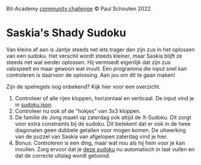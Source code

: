 Bit-Academy [community challenge](https://community-challenge.netlify.app/) &copy; Paul Schouten 2022

# Saskia's Shady Sudoku

Van kleins af aan is Jantje steeds net iets trager dan zijn zus in het oplossen van een sudoku. Het verschil wordt steeds kleiner, maar Saskia blijft ze steeds net wat eerder oplossen. Hij vermoedt eigenlijk dat zijn zus valsspeelt en maar gewoon wat invult. Een programma die input snel kan controleren is daarvoor de oplossing. Aan jou om dit te gaan maken!

Zijn de spelregels nog onbekend? Kijk hier voor een overzicht.

1. Controleer of alle rijen kloppen, horizontaal en verticaal. De input vind je in [sudoku.json](https://community-challenge.netlify.app/data/sudoku.json).
2. Controleer nu ook of de "hokjes" van 3x3 kloppen.
3. De familie de Jong maakt op zaterdag ook altijd de X-Sudoku. Dit zorgt voor extra constraints bij de sudoku. Dit betekent dat er ook in de twee diagonalen geen dubbele getallen voor mogen komen. De uitwerking van de puzzel van Saskia van afgelopen zaterdag vind je hier.
4. Bonus: Controleren is een ding, maar wat nou als hij hem voor je kan invullen. Zorg ervoor dat je [deze sudoku](https://community-challenge.netlify.app/data/sudoku2Solve.json) nu automatisch in laat vullen en dat de correcte uitslag wordt getoond.

